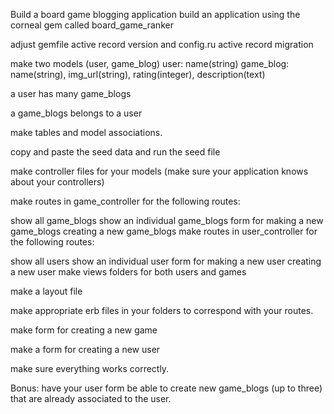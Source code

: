 Build a board game blogging application
build an application using the corneal gem called board_game_ranker

adjust gemfile active record version and config.ru active record migration

make two models (user, game_blog) user: name(string) game_blog: name(string), img_url(string), rating(integer), description(text)

a user has many game_blogs

a game_blogs belongs to a user

make tables and model associations.

copy and paste the seed data and run the seed file

make controller files for your models (make sure your application knows about your controllers)

make routes in game_controller for the following routes:

show all game_blogs
show an individual game_blogs
form for making a new game_blogs
creating a new game_blogs
make routes in user_controller for the following routes:

show all users
show an individual user
form for making a new user
creating a new user
make views folders for both users and games

make a layout file

make appropriate erb files in your folders to correspond with your routes.

make form for creating a new game

make a form for creating a new user

make sure everything works correctly.

Bonus: have your user form be able to create new game_blogs (up to three) that are already associated to the user.
